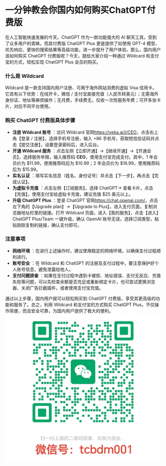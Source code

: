 # 一分钟教会你国内如何购买ChatGPT付费版

在人工智能快速发展的今天，ChatGPT 作为一款功能强大的 AI 聊天工具，受到了众多用户的青睐。而其付费版 ChatGPT Plus 更是提供了如使用 GPT-4 模型、优先响应、更快的搜索结果等高级功能，进一步提升了用户体验。那么，国内用户该如何购买 ChatGPT 付费版呢？今天，就给大家介绍一种通过 Wildcard 和支付宝的方式，轻松实现 ChatGPT Plus 会员的购买。

### 什么是 Wildcard

Wildcard 是一款支持国内用户注册、可用于海外网站消费的虚拟 Visa 信用卡。它具有以下优势：在线开卡，微信 / 支付宝直接充值（人民币转美元）；无需海外身份证、地址等麻烦操作；无月费，手续费无，仅收一次性服务年费；可开多张卡片，对应不同平台使用。

### 购买 ChatGPT 付费版具体步骤

- **注册 Wildcard 账号** ：访问 Wildcard 官网<https://yeka.ai/i/CEO>，点击右上角【登录 / 注册】，选择手机号注册，输入 +86 手机号，获取短信验证码并点击【提交注册】，设置登录密码后，进入后台。
- **开通 Wildcard 服务** ：点击左侧【立即开通】→【继续开通】→【开通会员】，选择服务年限，输入推荐码 **CEO**，使用支付宝完成支付。其中，1 年会员价为 $11.99，使用推荐码后为 $10.99；2 年会员价为 $16.99，使用推荐码后为 $15.99。
- **实名认证** ：填写实名信息（姓名、身份证号）并点击【下一步】，再点击【完成认证】。
- **为虚拟卡充值** ：点击左侧【订阅服务】，选择 ChatGPT→ 查看卡片，点击【充值】，使用支付宝给虚拟卡充值，建议充值 $25 美元以上。
- **升级 ChatGPT Plus** ：登录 ChatGPT 官网<https://chat.openai.com/>，点击左下角的【Upgrade plan】→【Upgrade to Plus】，进入支付页面，复制浏览器地址栏里的链接。打开 Wildcard 页面，进入【我的服务】，点击【进入】ChatGPT Plus/Team 一键升级，确认 OpenAI 账号无误，选择订阅类型，粘贴刚刚复制的链接，确认支付即可。

### 注意事项

- **网络环境** ：在进行上述操作时，建议使用稳定的网络环境，以确保支付过程顺利进行。
- **账号安全** ：在 Wildcard 和 ChatGPT 的注册及支付过程中，要注意保护好个人账号信息，避免泄露给他人。
- **支付问题排查** ：如果在支付过程中遇到卡被拒、地址错误、支付无反应、充值失败等问题，可以先检查余额是否充足或重新绑定卡片，也可尝试更换浏览器、关闭广告拦截插件，或者使用支付宝充值。

通过以上步骤，国内用户就可以轻松购买到 ChatGPT 付费版，享受其更高级的功能和服务了。总之，利用 Wildcard 和支付宝的方式购买 ChatGPT Plus，不仅操作简便，而且安全可靠，为国内用户提供了极大的便利。
![微信图片](/images/wechat.jpg)
